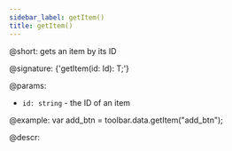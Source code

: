 ```yaml
---
sidebar_label: getItem()
title: getItem()
---          
```


@short: gets an item by its ID

@signature: {'getItem(id: Id): T;'}

@params:
- `id: string` - the ID of an item

@example:
var add_btn = toolbar.data.getItem("add_btn");

@descr:
